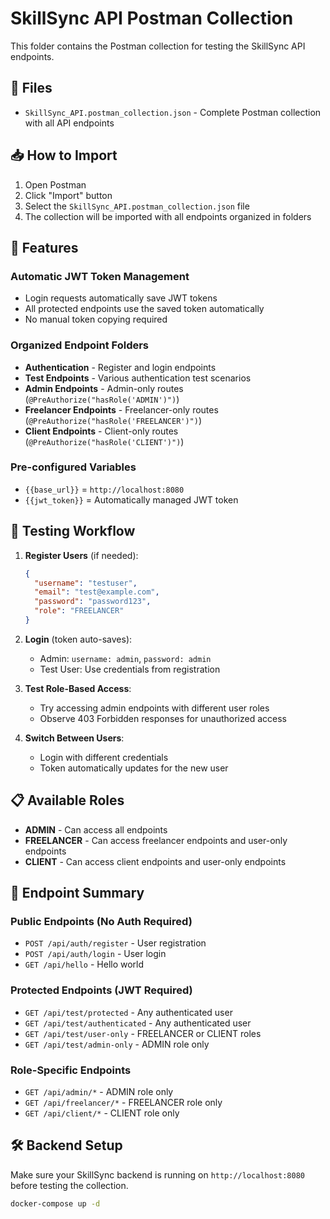 # SkillSync API Postman Collection

This folder contains the Postman collection for testing the SkillSync API endpoints.

## 📁 Files

- `SkillSync_API.postman_collection.json` - Complete Postman collection with all API endpoints

## 📥 How to Import

1. Open Postman
2. Click "Import" button
3. Select the `SkillSync_API.postman_collection.json` file
4. The collection will be imported with all endpoints organized in folders

## 🚀 Features

### Automatic JWT Token Management

- Login requests automatically save JWT tokens
- All protected endpoints use the saved token automatically
- No manual token copying required

### Organized Endpoint Folders

- **Authentication** - Register and login endpoints
- **Test Endpoints** - Various authentication test scenarios
- **Admin Endpoints** - Admin-only routes (`@PreAuthorize("hasRole('ADMIN')")`)
- **Freelancer Endpoints** - Freelancer-only routes (`@PreAuthorize("hasRole('FREELANCER')")`)
- **Client Endpoints** - Client-only routes (`@PreAuthorize("hasRole('CLIENT')")`)

### Pre-configured Variables

- `{{base_url}}` = `http://localhost:8080`
- `{{jwt_token}}` = Automatically managed JWT token

## 🧪 Testing Workflow

1. **Register Users** (if needed):

   ```json
   {
     "username": "testuser",
     "email": "test@example.com",
     "password": "password123",
     "role": "FREELANCER"
   }
   ```

2. **Login** (token auto-saves):

   - Admin: `username: admin`, `password: admin`
   - Test User: Use credentials from registration

3. **Test Role-Based Access**:

   - Try accessing admin endpoints with different user roles
   - Observe 403 Forbidden responses for unauthorized access

4. **Switch Between Users**:
   - Login with different credentials
   - Token automatically updates for the new user

## 📋 Available Roles

- **ADMIN** - Can access all endpoints
- **FREELANCER** - Can access freelancer endpoints and user-only endpoints
- **CLIENT** - Can access client endpoints and user-only endpoints

## 🔗 Endpoint Summary

### Public Endpoints (No Auth Required)

- `POST /api/auth/register` - User registration
- `POST /api/auth/login` - User login
- `GET /api/hello` - Hello world

### Protected Endpoints (JWT Required)

- `GET /api/test/protected` - Any authenticated user
- `GET /api/test/authenticated` - Any authenticated user
- `GET /api/test/user-only` - FREELANCER or CLIENT roles
- `GET /api/test/admin-only` - ADMIN role only

### Role-Specific Endpoints

- `GET /api/admin/*` - ADMIN role only
- `GET /api/freelancer/*` - FREELANCER role only
- `GET /api/client/*` - CLIENT role only

## 🛠️ Backend Setup

Make sure your SkillSync backend is running on `http://localhost:8080` before testing the collection.

```bash
docker-compose up -d
```
